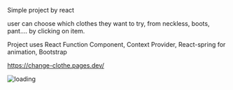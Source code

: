 Simple project by react 

user can choose which clothes they want to try, from neckless, boots, pant.... by clicking on item.

Project uses React Function Component, Context Provider, React-spring for animation, Bootstrap

https://change-clothe.pages.dev/

![loading](https://user-images.githubusercontent.com/75282610/158704918-d0fd673c-e2c5-4c02-ba83-cd41655734d2.gif)
